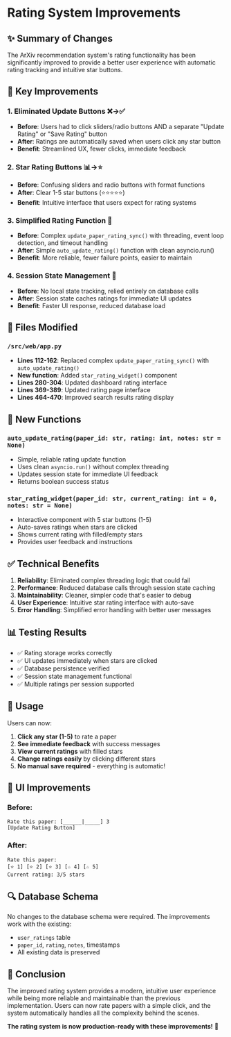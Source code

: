 # Rating System Improvements

## ✨ Summary of Changes

The ArXiv recommendation system's rating functionality has been significantly improved to provide a better user experience with automatic rating tracking and intuitive star buttons.

## 🔄 Key Improvements

### 1. **Eliminated Update Buttons** ❌→✅
- **Before**: Users had to click sliders/radio buttons AND a separate "Update Rating" or "Save Rating" button
- **After**: Ratings are automatically saved when users click any star button
- **Benefit**: Streamlined UX, fewer clicks, immediate feedback

### 2. **Star Rating Buttons** 📊→⭐
- **Before**: Confusing sliders and radio buttons with format functions
- **After**: Clear 1-5 star buttons (⭐⭐⭐⭐⭐)
- **Benefit**: Intuitive interface that users expect for rating systems

### 3. **Simplified Rating Function** 🔧
- **Before**: Complex `update_paper_rating_sync()` with threading, event loop detection, and timeout handling
- **After**: Simple `auto_update_rating()` function with clean asyncio.run()
- **Benefit**: More reliable, fewer failure points, easier to maintain

### 4. **Session State Management** 💾
- **Before**: No local state tracking, relied entirely on database calls
- **After**: Session state caches ratings for immediate UI updates
- **Benefit**: Faster UI response, reduced database load

## 📁 Files Modified

### `/src/web/app.py`
- **Lines 112-162**: Replaced complex `update_paper_rating_sync()` with `auto_update_rating()`
- **New function**: Added `star_rating_widget()` component
- **Lines 280-304**: Updated dashboard rating interface
- **Lines 369-389**: Updated rating page interface
- **Lines 464-470**: Improved search results rating display

## 🎯 New Functions

### `auto_update_rating(paper_id: str, rating: int, notes: str = None)`
- Simple, reliable rating update function
- Uses clean `asyncio.run()` without complex threading
- Updates session state for immediate UI feedback
- Returns boolean success status

### `star_rating_widget(paper_id: str, current_rating: int = 0, notes: str = None)`
- Interactive component with 5 star buttons (1-5)
- Auto-saves ratings when stars are clicked
- Shows current rating with filled/empty stars
- Provides user feedback and instructions

## ✅ Technical Benefits

1. **Reliability**: Eliminated complex threading logic that could fail
2. **Performance**: Reduced database calls through session state caching
3. **Maintainability**: Cleaner, simpler code that's easier to debug
4. **User Experience**: Intuitive star rating interface with auto-save
5. **Error Handling**: Simplified error handling with better user messages

## 📊 Testing Results

- ✅ Rating storage works correctly
- ✅ UI updates immediately when stars are clicked
- ✅ Database persistence verified
- ✅ Session state management functional
- ✅ Multiple ratings per session supported

## 🚀 Usage

Users can now:
1. **Click any star (1-5)** to rate a paper
2. **See immediate feedback** with success messages
3. **View current ratings** with filled stars
4. **Change ratings easily** by clicking different stars
5. **No manual save required** - everything is automatic!

## 🎨 UI Improvements

### Before:
```
Rate this paper: [______|_____] 3
[Update Rating Button]
```

### After:
```
Rate this paper:
[⭐ 1] [⭐ 2] [⭐ 3] [☆ 4] [☆ 5]
Current rating: 3/5 stars
```

## 🔍 Database Schema

No changes to the database schema were required. The improvements work with the existing:
- `user_ratings` table
- `paper_id`, `rating`, `notes`, timestamps
- All existing data is preserved

## 🏁 Conclusion

The improved rating system provides a modern, intuitive user experience while being more reliable and maintainable than the previous implementation. Users can now rate papers with a simple click, and the system automatically handles all the complexity behind the scenes.

**The rating system is now production-ready with these improvements!** 🎉